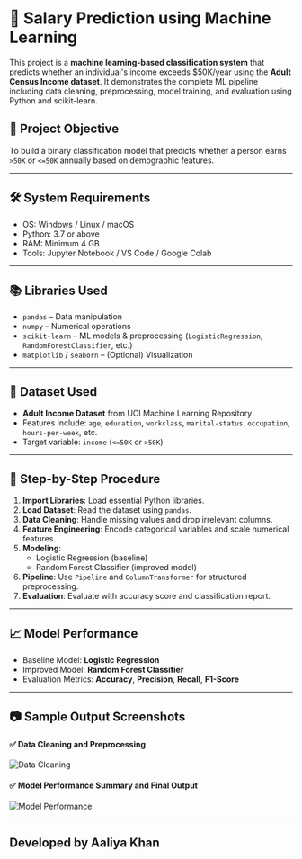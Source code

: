 # 💼 Salary Prediction using Machine Learning

This project is a **machine learning-based classification system** that predicts whether an individual's income exceeds $50K/year using the **Adult Census Income dataset**. It demonstrates the complete ML pipeline including data cleaning, preprocessing, model training, and evaluation using Python and scikit-learn.

## 📌 Project Objective

To build a binary classification model that predicts whether a person earns `>50K` or `<=50K` annually based on demographic features.

---

## 🛠️ System Requirements

- OS: Windows / Linux / macOS  
- Python: 3.7 or above  
- RAM: Minimum 4 GB  
- Tools: Jupyter Notebook / VS Code / Google Colab

---

## 📚 Libraries Used

- `pandas` – Data manipulation  
- `numpy` – Numerical operations  
- `scikit-learn` – ML models & preprocessing (`LogisticRegression`, `RandomForestClassifier`, etc.)  
- `matplotlib` / `seaborn` – (Optional) Visualization  

---

## 🧩 Dataset Used

- **Adult Income Dataset** from UCI Machine Learning Repository
- Features include: `age`, `education`, `workclass`, `marital-status`, `occupation`, `hours-per-week`, etc.
- Target variable: `income` (`<=50K` or `>50K`)

---

## 🚀 Step-by-Step Procedure

1. **Import Libraries**: Load essential Python libraries.
2. **Load Dataset**: Read the dataset using `pandas`.
3. **Data Cleaning**: Handle missing values and drop irrelevant columns.
4. **Feature Engineering**: Encode categorical variables and scale numerical features.
5. **Modeling**:
   - Logistic Regression (baseline)
   - Random Forest Classifier (improved model)
6. **Pipeline**: Use `Pipeline` and `ColumnTransformer` for structured preprocessing.
7. **Evaluation**: Evaluate with accuracy score and classification report.

---

## 📈 Model Performance

- Baseline Model: **Logistic Regression**
- Improved Model: **Random Forest Classifier**
- Evaluation Metrics: **Accuracy**, **Precision**, **Recall**, **F1-Score**

---

## 📷 Sample Output Screenshots

#### ✅ Data Cleaning and Preprocessing
![Data Cleaning](screenshots/sample%20op1.png)

#### ✅ Model Performance Summary and Final Output
![Model Performance](screenshots/sample%20op2.png)


---

## Developed by Aaliya Khan 

